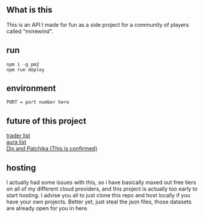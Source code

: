 ## What is this
This is an API I made for fun as a side project for a community of players called "minewind".

## run
```
npm i -g pm2
npm run deploy
```

## environment
```
PORT = port number here
```

## future of this project
[trader list](https://docs.google.com/spreadsheets/d/1LFAnnLRU03SCiKdIwZbZymrsk6fB2S9zhITXHD86BsI/edit?gid=2058644227#gid=2058644227)<br>
[aura list](https://docs.google.com/spreadsheets/d/1LFAnnLRU03SCiKdIwZbZymrsk6fB2S9zhITXHD86BsI/edit?gid=2058644227#gid=2058644227)<br>
[Djx and Patchika (This is confirmed)](https://docs.google.com/spreadsheets/d/1oQQdgtUN_ew87snt1bE3UBAmUBDESP96eShynjfpbj8/edit?gid=0#gid=0)

## hosting
I actually had some issues with this, so i have basically maxed out free tiers on all of my different cloud providers, and this project is actually too early to start hosting. I advise you all to just clone this repo and host locally if you have your own projects. Better yet, just steal the json files, those datasets are already open for you in here.